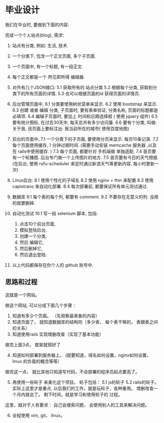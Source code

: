 # 毕业设计

我们在毕业时, 要做到下面的内容:

完成一个个人站点(blog), 需求:

1. 站点有分类, 例如: 生活, 技术.
2. 一个分类下, 包含一个正文页面, 多个子页面.
3. 一个页面中, 有一个标题, 有一段正文.
4. 每个正文都是一个 所见即所得 编辑器.
5. 对外有几个JSON接口:
  5.1 获取所有的 站点分类
  5.2 根据每个分类, 获取到分类下的所有页面的详情.
  5.3 也可以根据页面的id 获得页面的详情页.
6. 后台管理页面中,
  6.1 分类要使用树状菜单来显示.
  6.2 使用    bootstrap 来显示.
  6.3 创建 或者 编辑  分类, 子页面时, 要有表单验证,   分类名称, 页面的标题都是必填项.
  6.4 编辑子页面时, 要加上  时间和日期选择框 ( 使用 jquery 组件)
  6.5 要有统计图标, 在过去30天中, 每天总共有多少访问量.
  6.6 要有个分类, 叫做: 关于我.  该页面上要标注出: 我当前所在的城市( 使用百度地图)


7. 前台的页面中,
  7.1 一个分类下的子页面, 要使用分页来显示. 每页10条记录.
  7.2 每个页面使用缓存, 1 分钟过期时间.  (需要手动安装 memcache 服务器 ,以及在 rails中使用缓存. )
  7.3 每个页面, 都要针对 手机端做 单独适配.
  7.4 首页要有一个轮播图.  后台专门做一个上传图片的地方.
  7.5 首页要有今日的天气预报. (在后台, 使用 rufu-scheduler 来定时通过新浪天气等更新内容, 每小时更新一次)

8. Linux后台:
  8.1  使用个性化的子域名
  8.2  使用 nginx + thin 来配置
  8.3  使用 capistrano 来自动化部署.
  8.4  每次部署前, 都要保证所有单元测试通过.

9. 数据库
  9.1  每个表的每个列, 都要有 comment.
  9.2  不要存在无意义的列. 没用的就要删掉.

10. 自动化测试
  10.1  写一段 selenium 脚本, 包括:
      1.  点击10个前台页面,
      2.  模拟登陆后台,
      3.  创建一个分类,
      4.  然后 编辑它,
      5.  然后删掉它,
      6.  然后退出登陆.

11. 以上代码都保存在你个人的 github 账号中.

## 思路和过程

这就是一个网站。

做这个网站, 可以分成下面几个步骤：

1. 知道有多少个页面。  （先观察最表象的内容）
2. 知道页面了， 就知道数据库的结构叻（多少表， 每个表干嘛的， 表跟表之间的关系）
3. 知道使用rails 实现增删改查（实现了基本功能）

做完上面3点， 框架就搭好了

4. 知道如何部署到服务器上。 (就要知道，域名如何设置，nginx如何设置， linux 的负载的概念等等）

做完这一点， 就比其他只知道写代码，不会部署的程序员起点要高了。

5. 再使用一些轮子 来美化这个项目。  轮子包括：
  5.1  js的轮子
  5.2  rails的轮子。
实际上这里才是重点, 以后我们的工作，就是玩轮子，各种重用。 增删改查一个月内就会了。 剩下时间，就是学习和使用轮子的
过程。

这里，就对于人有要求： 自己会搜索问题， 会使用别人的工具来解决问题。


6. 全程使用 vim, git， linux。
